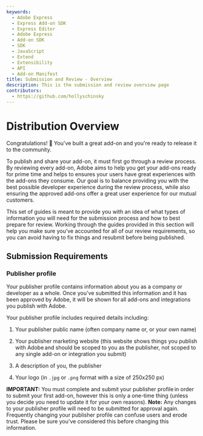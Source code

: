 ```yaml
---
keywords:
  - Adobe Express
  - Express Add-on SDK
  - Express Editor
  - Adobe Express
  - Add-on SDK
  - SDK
  - JavaScript
  - Extend
  - Extensibility
  - API
  - Add-on Manifest
title: Submission and Review - Overview
description: This is the submission and review overview page
contributors:
  - https://github.com/hollyschinsky
---
```


# Distribution Overview

Congratulations! 👏 You've built a great add-on and you're ready to release it to the community.

To publish and share your add-on, it must first go through a review process. By reviewing every add-on, Adobe aims to help you get your add-ons ready for prime time and helps to ensures your users have great experiences with the add-ons they consume. Our goal is to balance providing you with the best possible developer experience during the review process, while also ensuring the approved add-ons offer a great user experience for our mutual customers.

<InlineAlert slots="text" variant="success"/>

This set of guides is meant to provide you with an idea of what types of information you will need for the submission process and how to best prepare for review. Working through the guides provided in this section will help you make sure you’ve accounted for all of our review requirements, so you can avoid having to fix things and resubmit before being published.
<!-- 

## Review Guides

- [Review Guidelines](review_guidelines.md)

## Distribution Guides
- [Submit for Private Distribution](../distribute/submit-private-dist.md)
- [Submit for Public Distribution](../distribute/submit-public-dist.md) -->

## Submission Requirements

### Publisher profile

Your publisher profile contains information about you as a company or developer as a whole. Once you've submitted this information and it has been approved by Adobe, it will be shown for all add-ons and integrations you publish with Adobe.

Your publisher profile includes required details including:

1. Your publisher public name (often company name or, or your own name)

2. Your publisher marketing website (this website shows things you publish with Adobe and should be scoped to you as the publisher, not scoped to any single add-on or integration you submit)

3. A description of you, the publisher

4. Your logo (in `.jpg` or `.png` format with a size of 250x250 px)

<InlineAlert slots="text" variant="info"/>

**IMPORTANT:** You must complete and submit your publisher profile in order to submit your first add-on, however this is only a one-time thing (unless you decide you need to update it for your own reasons). **Note:** Any changes to your publisher profile will need to be submitted for approval again.
Frequently changing your publisher profile can confuse users and erode trust. Please be sure you've considered this before changing this information.




<!-- 
### Private Distribution Requirements
#### Assets:

1. **Icon**

    3 sizes required in `.jpg` or `.png` format:

    - Size 36x36px


### Public Distribution Requirements

#### Assets:

1. **Icons**

    3 sizes required in `.jpg` or `.png` format:

    - Size 36x36px
    - Size 64x64px
    - Size 144x144px
    
    <InlineAlert slots="text" variant="warning"/>
    
    All three sizes are mandatory.

2. **Screenshots**
    
    1-5 screenshots with dimensions of 1360x800px in `.jpg` or `.png` format. 
    
    <InlineAlert slots="text" variant="warning"/>
    
    At least one screenshot is mandatory.        


#### Metadata Requirements:

1. **Publisher Metadata**
    - Publisher Name
    - Publisher Description
    - Publisher Website
    - Publisher Logo
2. **Add-on Metadata**
    - Support Email
    - Help Url
    - Privacy Policy
    - License Agreement
    - Name
    - Description
    - Summary
    - Keywords
3. **Version Metadata**
    - Version release notes -->
